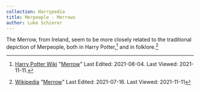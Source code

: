```yaml
---
collection: Harrypedia
title: Merpeople - Merrows
author: Luke Schierer
---
```


The Merrow, from Ireland, seem to be more closely related to the traditional
depiction of Merpeople, both in Harry Potter,[^211111-9] and in
folklore.[^211111-10]

[^211111-9]:
    [Harry Potter Wiki](https://harrypotter.fandom.com/wiki)
    "[Merrow](https://harrypotter.fandom.com/wiki/Merrow)"
    Last Edited: 2021-08-04. Last Viewed: 2021-11-11.

[^211111-10]:
    [Wikipedia](https://en.wikipedia.org/wiki/)
    "[Merrow](https://en.wikipedia.org/wiki/Merrow)" Last Edited: 2021-07-16. Last Viewed: 2021-11-11
